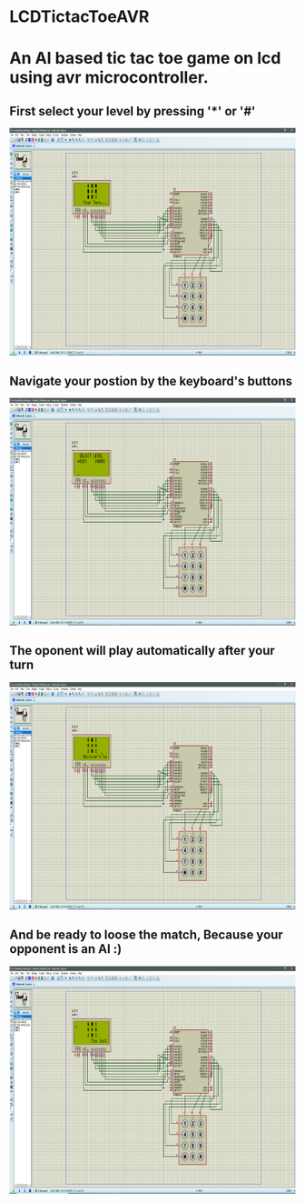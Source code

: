 # LCDTictacToeAVR
<h1>An AI based tic tac toe game on lcd using avr microcontroller.</h1>
<h2> First select your level by pressing '*' or '#' </h2>
<img src="https://github.com/mohanbera/LCDTictacToeAVR/blob/master/GccApplication1/Debug/Screenshot%20(57).png" height="400" width="700" >
<h2> Navigate your postion by the keyboard's buttons</h2>
<img src="https://github.com/mohanbera/LCDTictacToeAVR/blob/master/GccApplication1/Debug/Screenshot%20(58).png" height="400" width="700" >
<h2> The oponent will play automatically after your turn </h2>
<img src="https://github.com/mohanbera/LCDTictacToeAVR/blob/master/GccApplication1/Debug/Screenshot%20(61).png" height="400" width="700" >
<h2> And be ready to loose the match, Because your opponent is an AI :)</h2>
<img src="https://github.com/mohanbera/LCDTictacToeAVR/blob/master/GccApplication1/Debug/Screenshot%20(62).png" height="400" width="700" >

